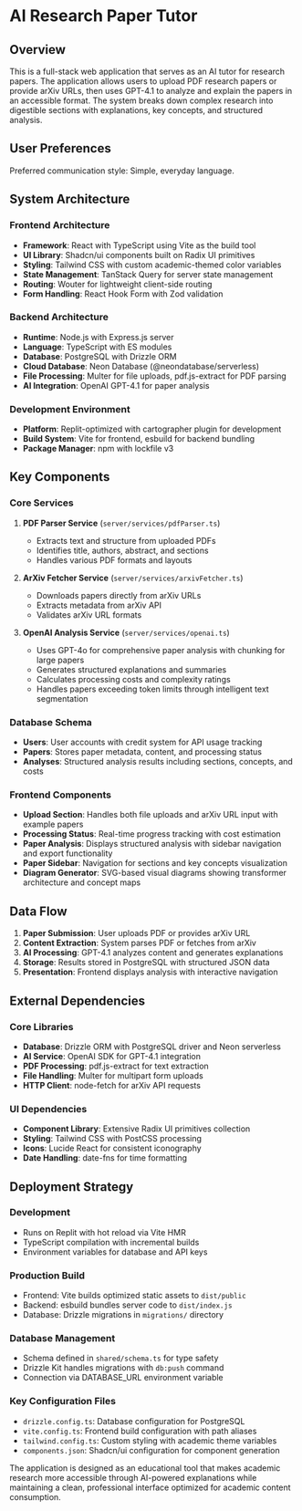 # AI Research Paper Tutor

## Overview

This is a full-stack web application that serves as an AI tutor for research papers. The application allows users to upload PDF research papers or provide arXiv URLs, then uses GPT-4.1 to analyze and explain the papers in an accessible format. The system breaks down complex research into digestible sections with explanations, key concepts, and structured analysis.

## User Preferences

Preferred communication style: Simple, everyday language.

## System Architecture

### Frontend Architecture
- **Framework**: React with TypeScript using Vite as the build tool
- **UI Library**: Shadcn/ui components built on Radix UI primitives
- **Styling**: Tailwind CSS with custom academic-themed color variables
- **State Management**: TanStack Query for server state management
- **Routing**: Wouter for lightweight client-side routing
- **Form Handling**: React Hook Form with Zod validation

### Backend Architecture
- **Runtime**: Node.js with Express.js server
- **Language**: TypeScript with ES modules
- **Database**: PostgreSQL with Drizzle ORM
- **Cloud Database**: Neon Database (@neondatabase/serverless)
- **File Processing**: Multer for file uploads, pdf.js-extract for PDF parsing
- **AI Integration**: OpenAI GPT-4.1 for paper analysis

### Development Environment
- **Platform**: Replit-optimized with cartographer plugin for development
- **Build System**: Vite for frontend, esbuild for backend bundling
- **Package Manager**: npm with lockfile v3

## Key Components

### Core Services
1. **PDF Parser Service** (`server/services/pdfParser.ts`)
   - Extracts text and structure from uploaded PDFs
   - Identifies title, authors, abstract, and sections
   - Handles various PDF formats and layouts

2. **ArXiv Fetcher Service** (`server/services/arxivFetcher.ts`)
   - Downloads papers directly from arXiv URLs
   - Extracts metadata from arXiv API
   - Validates arXiv URL formats

3. **OpenAI Analysis Service** (`server/services/openai.ts`)
   - Uses GPT-4o for comprehensive paper analysis with chunking for large papers
   - Generates structured explanations and summaries
   - Calculates processing costs and complexity ratings
   - Handles papers exceeding token limits through intelligent text segmentation

### Database Schema
- **Users**: User accounts with credit system for API usage tracking
- **Papers**: Stores paper metadata, content, and processing status
- **Analyses**: Structured analysis results including sections, concepts, and costs

### Frontend Components
- **Upload Section**: Handles both file uploads and arXiv URL input with example papers
- **Processing Status**: Real-time progress tracking with cost estimation
- **Paper Analysis**: Displays structured analysis with sidebar navigation and export functionality
- **Paper Sidebar**: Navigation for sections and key concepts visualization
- **Diagram Generator**: SVG-based visual diagrams showing transformer architecture and concept maps

## Data Flow

1. **Paper Submission**: User uploads PDF or provides arXiv URL
2. **Content Extraction**: System parses PDF or fetches from arXiv
3. **AI Processing**: GPT-4.1 analyzes content and generates explanations
4. **Storage**: Results stored in PostgreSQL with structured JSON data
5. **Presentation**: Frontend displays analysis with interactive navigation

## External Dependencies

### Core Libraries
- **Database**: Drizzle ORM with PostgreSQL driver and Neon serverless
- **AI Service**: OpenAI SDK for GPT-4.1 integration
- **PDF Processing**: pdf.js-extract for text extraction
- **File Handling**: Multer for multipart form uploads
- **HTTP Client**: node-fetch for arXiv API requests

### UI Dependencies
- **Component Library**: Extensive Radix UI primitives collection
- **Styling**: Tailwind CSS with PostCSS processing
- **Icons**: Lucide React for consistent iconography
- **Date Handling**: date-fns for time formatting

## Deployment Strategy

### Development
- Runs on Replit with hot reload via Vite HMR
- TypeScript compilation with incremental builds
- Environment variables for database and API keys

### Production Build
- Frontend: Vite builds optimized static assets to `dist/public`
- Backend: esbuild bundles server code to `dist/index.js`
- Database: Drizzle migrations in `migrations/` directory

### Database Management
- Schema defined in `shared/schema.ts` for type safety
- Drizzle Kit handles migrations with `db:push` command
- Connection via DATABASE_URL environment variable

### Key Configuration Files
- `drizzle.config.ts`: Database configuration for PostgreSQL
- `vite.config.ts`: Frontend build configuration with path aliases
- `tailwind.config.ts`: Custom styling with academic theme variables
- `components.json`: Shadcn/ui configuration for component generation

The application is designed as an educational tool that makes academic research more accessible through AI-powered explanations while maintaining a clean, professional interface optimized for academic content consumption.